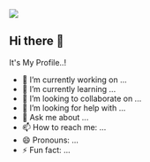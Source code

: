 <img src="https://capsule-render.vercel.app/api?type=waving&color=timeAuto&height=120&section=header&text=태호&fontSize=20" />

## Hi there 👋
It's My Profile..!
- 🔭 I’m currently working on ...
- 🌱 I’m currently learning ...
- 👯 I’m looking to collaborate on ...
- 🤔 I’m looking for help with ...
- 💬 Ask me about ...
- 📫 How to reach me: ...
- 😄 Pronouns: ...
- ⚡ Fun fact: ...

